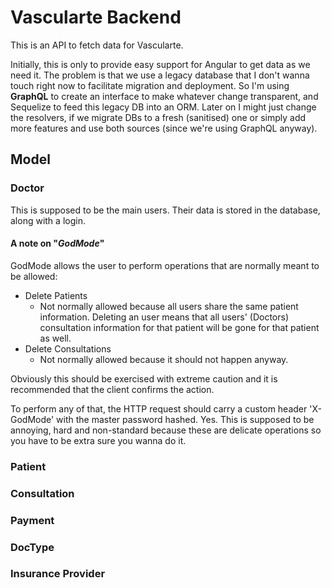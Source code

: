 # Vascularte Backend

This is an API to fetch data for Vascularte.

Initially, this is only to provide easy support for Angular to get data as we need it.
The problem is that we use a legacy database that I don't wanna touch right now to facilitate migration and deployment.
So I'm using **GraphQL** to create an interface to make whatever change transparent, and Sequelize to feed this legacy DB into an ORM.
Later on I might just change the resolvers, if we migrate DBs to a fresh (sanitised) one or simply add more features and use both sources (since we're using GraphQL anyway).

## Model

### Doctor
This is supposed to be the main users.
Their data is stored in the database, along with a login. 
#### A note on "*GodMode*"
GodMode allows the user to perform operations that are normally meant to be allowed:
* Delete Patients
    * Not normally allowed because all users share the same patient information. Deleting an user means that all users' (Doctors) consultation information for that patient will be gone for that patient as well.
* Delete Consultations
    * Not normally allowed because it should not happen anyway.

Obviously this should be exercised with extreme caution and it is recommended that the client confirms the action.

To perform any of that, the HTTP request should carry a custom header 'X-GodMode' with the master password hashed.
Yes. This is supposed to be annoying, hard and non-standard because these are delicate operations so you have to be extra sure you wanna do it.

### Patient
### Consultation
### Payment
### DocType
### Insurance Provider






